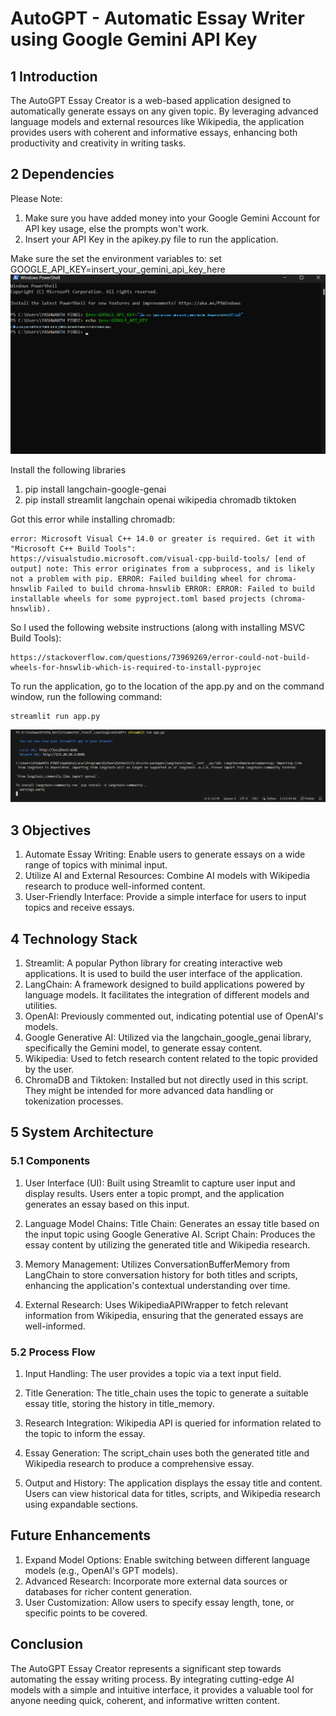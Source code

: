 # AutoGPT - Automatic Essay Writer using Google Gemini API Key

## 1 Introduction
The AutoGPT Essay Creator is a web-based application designed to automatically generate essays on any given topic. By leveraging advanced language models and external resources like Wikipedia, the application provides users with coherent and informative essays, enhancing both productivity and creativity in writing tasks.

## 2 Dependencies
Please Note: 
1. Make sure you have added money into your Google Gemini Account for API key usage, else the prompts won't work.
2. Insert your API Key in the apikey.py file to run the application.

Make sure the set the environment variables to:
set GOOGLE_API_KEY=insert_your_gemini_api_key_here
![Setting the Environment Variable in your PC](https://github.com/pyashwanth32/AutoGPT/blob/main/Additional_Pictures/Environment_Variable_Setting_terminal.png)

Install the following libraries
1. pip install langchain-google-genai
2. pip install streamlit langchain openai wikipedia chromadb tiktoken

Got this error while installing chromadb:
```
error: Microsoft Visual C++ 14.0 or greater is required. Get it with "Microsoft C++ Build Tools": 
https://visualstudio.microsoft.com/visual-cpp-build-tools/ [end of output] note: This error originates from a subprocess, and is likely not a problem with pip. ERROR: Failed building wheel for chroma-hnswlib Failed to build chroma-hnswlib ERROR: ERROR: Failed to build installable wheels for some pyproject.toml based projects (chroma-hnswlib).
```
So I used the following website instructions (along with installing MSVC Build Tools):
```
https://stackoverflow.com/questions/73969269/error-could-not-build-wheels-for-hnswlib-which-is-required-to-install-pyprojec
```

To run the application, go to the location of the app.py and on the command window, run the following command:
```
streamlit run app.py
```
![Setting the Environment Variable in your PC](https://github.com/pyashwanth32/AutoGPT/blob/main/Additional_Pictures/Starting_Streamlit_App.png)

## 3 Objectives
1. Automate Essay Writing: Enable users to generate essays on a wide range of topics with minimal input.
2. Utilize AI and External Resources: Combine AI models with Wikipedia research to produce well-informed content.
3. User-Friendly Interface: Provide a simple interface for users to input topics and receive essays.

## 4 Technology Stack
1. Streamlit: A popular Python library for creating interactive web applications. It is used to build the user interface of the application.
2. LangChain: A framework designed to build applications powered by language models. It facilitates the integration of different models and utilities.
3. OpenAI: Previously commented out, indicating potential use of OpenAI's models.
4. Google Generative AI: Utilized via the langchain_google_genai library, specifically the Gemini model, to generate essay content.
5. Wikipedia: Used to fetch research content related to the topic provided by the user.
6. ChromaDB and Tiktoken: Installed but not directly used in this script. They might be intended for more advanced data handling or tokenization processes.

## 5 System Architecture
### 5.1 Components
1. User Interface (UI): 
    Built using Streamlit to capture user input and display results.
    Users enter a topic prompt, and the application generates an essay based on this input.

2. Language Model Chains:
    Title Chain: Generates an essay title based on the input topic using Google Generative AI.
    Script Chain: Produces the essay content by utilizing the generated title and Wikipedia research.

3. Memory Management:
    Utilizes ConversationBufferMemory from LangChain to store conversation history for both titles and scripts, enhancing the application's contextual understanding over time.

4. External Research:
    Uses WikipediaAPIWrapper to fetch relevant information from Wikipedia, ensuring that the generated essays are well-informed.

### 5.2 Process Flow
1. Input Handling:
    The user provides a topic via a text input field.

2. Title Generation:
    The title_chain uses the topic to generate a suitable essay title, storing the history in title_memory.

3. Research Integration:
    Wikipedia API is queried for information related to the topic to inform the essay.

4. Essay Generation:
    The script_chain uses both the generated title and Wikipedia research to produce a comprehensive essay.

5. Output and History:
    The application displays the essay title and content.
    Users can view historical data for titles, scripts, and Wikipedia research using expandable sections.

## Future Enhancements
1. Expand Model Options: Enable switching between different language models (e.g., OpenAI's GPT models).
2. Advanced Research: Incorporate more external data sources or databases for richer content generation.
3. User Customization: Allow users to specify essay length, tone, or specific points to be covered.

## Conclusion
The AutoGPT Essay Creator represents a significant step towards automating the essay writing process. By integrating cutting-edge AI models with a simple and intuitive interface, it provides a valuable tool for anyone needing quick, coherent, and informative written content.
